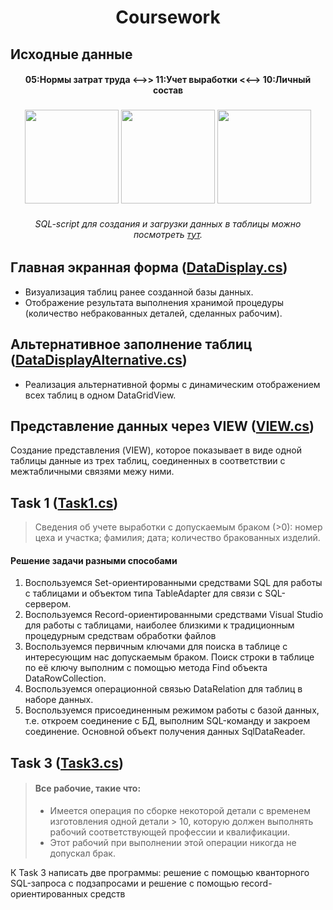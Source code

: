 <h1 align="center">Coursework</h1>

## Исходные данные

<h4 align="center">05:Нормы затрат труда <–>> 11:Учет выработки <<–> 10:Личный состав</h4>

<h3 align="center"><img src="https://github.com/norvdaw/Coursework-WinForms-SQL/blob/main/images/norm.PNG" height="150"/>
<img src="https://github.com/norvdaw/Coursework-WinForms-SQL/blob/main/images/sostav.PNG" height="150"/>
<img src="https://github.com/norvdaw/Coursework-WinForms-SQL/blob/main/images/uchet.PNG" height="150"/></h3>

<h6 align="center">SQL-script для создания и загрузки данных в таблицы можно посмотреть 
<a href="https://github.com/norvdaw/Coursework-WinForms-SQL/blob/main/proektCreateBD.sql" target="_blank">тут</a>.

## Главная экранная форма (<a href="https://github.com/norvdaw/Coursework-WinForms-SQL/blob/main/Coursework/DataDispley.cs" target="_blank">DataDisplay.cs</a>)

- Визуализация таблиц ранее созданной базы данных.
- Отображение результата выполнения хранимой процедуры 
(количество небракованных деталей, сделанных рабочим).

## Альтернативное заполнение таблиц (<a href="https://github.com/norvdaw/Coursework-WinForms-SQL/blob/main/Coursework/DataDispleyAlternative.cs" target="_blank">DataDisplayAlternative.cs</a>)

- Реализация альтернативной формы с динамическим отображением всех таблиц в одном DataGridView.

## Представление данных через VIEW (<a href="https://github.com/norvdaw/Coursework-WinForms-SQL/blob/main/Coursework/VIEW.cs" target="_blank">VIEW.cs</a>)

Создание представления (VIEW), которое показывает в виде одной таблицы данные из трех таблиц, соединенных в соответствии с межтабличными связями межу ними. 

## Task 1 (<a href="https://github.com/norvdaw/Coursework-WinForms-SQL/blob/main/Coursework/Task1.cs" target="_blank">Task1.cs</a>)

> Сведения об учете выработки с допускаемым браком (>0): номер цеха и участка; фамилия; дата; количество бракованных изделий.  

#### Решение задачи разными способами

1. Воспользуемся Set-ориентированными средствами SQL для работы с таблицами и объектом типа TableAdapter для связи с SQL-сервером.
2. Воспользуемся Record-ориентированными средствами Visual Studio для работы с таблицами, наиболее близкими к традиционным процедурным средствам обработки файлов
3. Воспользуемся первичным ключами для поиска в таблице с интересующим нас допускаемым браком. Поиск строки в таблице по её ключу выполним
с помощью метода Find объекта DataRowCollection.
4. Воспользуемся операционной связью DataRelation для таблиц в наборе данных.
5. Воспользуемся присоединенным режимом работы с базой данных,
т.е. откроем соединение с БД, выполним SQL-команду и закроем соединение. Основной объект получения данных SqlDataReader. 

## Task 3 (<a href="https://github.com/norvdaw/Coursework-WinForms-SQL/blob/main/Coursework/Task3.cs" target="_blank">Task3.cs</a>)

> #### Все рабочие, такие что:
> - Имеется операция по сборке некоторой детали с временем изготовления одной детали > 10, 
которую должен выполнять рабочий соответствующей профессии и квалификации.
> - Этот рабочий при выполнении этой операции никогда не допускал брак.

К Task 3 написать две программы: решение с помощью кванторного SQL-запроса с подзапросами и решение с помощью record-ориентированных средств
